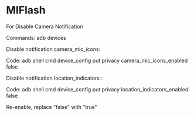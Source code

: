 # MIFlash
For Disable Camera Notification

Commands:
adb devices

Disable notification camera_mic_icons:

Code:
adb shell cmd device_config put privacy camera_mic_icons_enabled false

Disable notification location_indicators :

Code:
adb shell cmd device_config put privacy location_indicators_enabled false 

Re-enable, replace "false" with "true"

